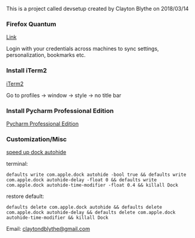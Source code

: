 This is a project called devsetup created by Clayton Blythe on 2018/03/14


### Firefox Quantum
[Link](https://www.mozilla.org/en-US/firefox/)

Login with your credentials across machines to sync settings, personalization, bookmarks etc. 

### Install iTerm2
[iTerm2](https://www.iterm2.com/)

Go to profiles -> window -> style -> no title bar

### Install Pycharm Professional Edition
[Pycharm Professional Edition](https://www.jetbrains.com/pycharm/)

### Customization/Misc
[speed up dock autohide](http://www.idownloadblog.com/2015/02/14/auto-hide-dock-no-delay-mac/)

terminal:
```
defaults write com.apple.dock autohide -bool true && defaults write com.apple.dock autohide-delay -float 0 && defaults write com.apple.dock autohide-time-modifier -float 0.4 && killall Dock
```
restore default:

```
defaults delete com.apple.dock autohide && defaults delete com.apple.dock autohide-delay && defaults delete com.apple.dock autohide-time-modifier && killall Dock
```
Email: claytondblythe@gmail.com
